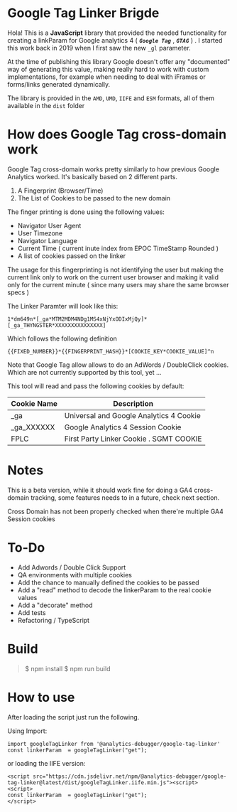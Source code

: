 # Google Tag Linker Brigde

Hola! This is a **JavaScript** library that provided the needed functionality for creating a linkParam for Google analytics 4 ( ***`Google Tag`*** , ***`GTAG`*** ) . I started this work back in 2019 when I first saw the new `_gl` parameter.

At the time of publishing this library Google doesn't offer any "documented" way of generating this value, making really hard to work with custom implementations, for example when needing to deal with iFrames or forms/links generated dynamically. 

The library is provided in the `AMD`, `UMD`, `IIFE` and `ESM` formats, all of them available in the `dist` folder

# How does Google Tag cross-domain work

Google Tag cross-domain works pretty similarly to how previous Google Analytics worked. It's basically based on 2 different parts. 

1. A Fingerprint (Browser/Time)
2. The List of Cookies to be passed to the new domain

The finger printing is done using the following values:

 - Navigator User Agent
 - User Timezone
 - Navigator Language
 - Current Time ( current inute index from EPOC TimeStamp Rounded )
 - A list of cookies passed on the linker

The usage for this fingerprinting is not identifying the user but making the current link only to work on the current user browser and making it valid only for the current minute ( since many users may share the same browser specs )

The Linker Paramter will look like this:

    1*dm649n*[_ga*MTM2MDM4NDg1MS4xNjYxODIxMjQy]*[_ga_THYNGSTER*XXXXXXXXXXXXXXX]

   
Which follows the following definition
    
    {{FIXED_NUMBER}}*{{FINGERPRINT_HASH}}*[COOKIE_KEY*COOKIE_VALUE]^n

Note that Google Tag allow allows to do an AdWords / DoubleClick cookies. Which are not currently supported by this tool, yet ...

This tool will read and pass the following cookies by default:

|Cookie Name|Description|
|--|--|
|_ga|Universal and Google Analytics 4 Cookie|
|_ga_XXXXXX|Google Analytics 4 Session Cookie|
|FPLC|First Party Linker Cookie . SGMT COOKIE|

# Notes
This is a beta version, while it should work fine for doing a GA4 cross-domain tracking, some features needs to in a future, check next section.

Cross Domain has not been properly checked when there're multiple GA4 Session cookies

# To-Do

 - Add Adwords / Double Click Support
 - QA environments with multiple cookies
 - Add the chance to manually defined the cookies to be passed
 - Add a "read" method to decode the linkerParam to the real cookie values
 - Add a "decorate" method
 - Add tests
 - Refactoring / TypeScript

# Build
> $ npm install
> $ npm run build
  

# How to use
After loading the script just run the following. 

Using Import:


    import googleTagLinker from '@analytics-debugger/google-tag-linker'
    const linkerParam  = googleTagLinker("get");

or loading the IIFE version:

    <script src="https://cdn.jsdelivr.net/npm/@analytics-debugger/google-tag-linker@latest/dist/googleTagLinker.iife.min.js"><script>
    <script>
    const linkerParam  = googleTagLinker("get");
    </script>

